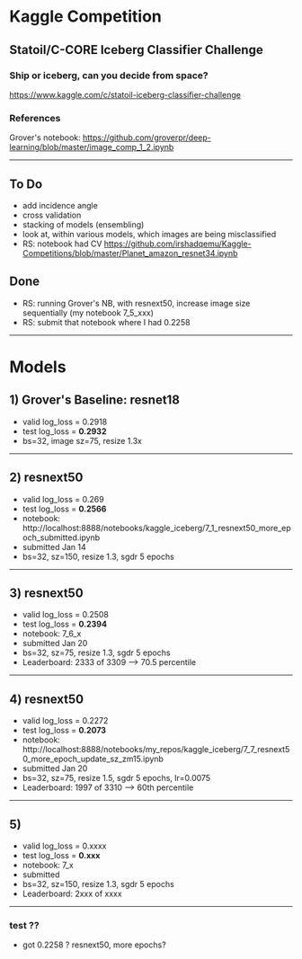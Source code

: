 # Kaggle Competition


## Statoil/C-CORE Iceberg Classifier Challenge
### Ship or iceberg, can you decide from space?

https://www.kaggle.com/c/statoil-iceberg-classifier-challenge  

### References
Grover's notebook:  https://github.com/groverpr/deep-learning/blob/master/image_comp_1_2.ipynb

---
## To Do
- add incidence angle
- cross validation
- stacking of models (ensembling)
- look at, within various models, which images are being misclassified
- RS: notebook had CV  https://github.com/irshadqemu/Kaggle-Competitions/blob/master/Planet_amazon_resnet34.ipynb

## Done
- RS: running Grover's NB, with resnext50, increase image size sequentially (my notebook 7_5_xxx)
- RS: submit that notebook where I had 0.2258

---
# Models

## 1)  Grover's Baseline:  resnet18
* valid log_loss = 0.2918
* test  log_loss = **0.2932**  
* bs=32, image sz=75, resize 1.3x

---
## 2)  resnext50
* valid log_loss = 0.269
* test  log_loss = **0.2566**  
* notebook:  http://localhost:8888/notebooks/kaggle_iceberg/7_1_resnext50_more_epoch_submitted.ipynb
* submitted Jan 14
* bs=32, sz=150, resize 1.3, sgdr 5 epochs

---
## 3)  resnext50
* valid log_loss = 0.2508
* test  log_loss = **0.2394**  
* notebook:  7_6_x
* submitted Jan 20
* bs=32, sz=75, resize 1.3, sgdr 5 epochs
* Leaderboard:  2333 of 3309 --> 70.5 percentile

---
## 4)  resnext50
* valid log_loss = 0.2272
* test  log_loss = **0.2073**  
* notebook:  http://localhost:8888/notebooks/my_repos/kaggle_iceberg/7_7_resnext50_more_epoch_update_sz_zm15.ipynb
* submitted Jan 20
* bs=32, sz=75, resize 1.5, sgdr 5 epochs, lr=0.0075
* Leaderboard:  1997 of 3310 --> 60th percentile

---
## 5)  
* valid log_loss = 0.xxxx
* test  log_loss = **0.xxx**  
* notebook:  7_x
* submitted 
* bs=32, sz=150, resize 1.3, sgdr 5 epochs
* Leaderboard:  2xxx of xxxx


---
### test ??
* got 0.2258 ? resnext50, more epochs?

    
    
    
    
    
